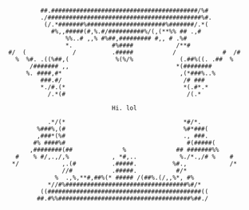                  ##.#########################################/%#                    
                 ./###########################################%#.                   
                  (/.*#######%######################%#######/.*(                    
                    #%,,#####(#,%.#/##########%/(,(**%% ## .,#                      
                        %%..# ,,% #%##,######### #,, # .%#                          
                        *.           #%####            /**#                         
        #/  (             /          .#####           /             #  /#           
          %  %#. .((%##,(             %(%/%             (.##%((. .##  %             
              /####### ,,                              *(########                   
             %. ####,#*                                 ,(*###%..%                  
                 ###.#/                                  /# ###                     
                 *./#.(*                                 *(.#*.*                    
                   /.*(#                                  /(.*                      
                                                                                    
                                     Hi. lol                                            
                                                                                    
                   .*/(*                                 *#/*.                      
                %###%,(#                                 %#*###(                    
                ,###*(%#                                 ., ###.                    
               #% ####%#                                  #(#####(                  
              ,########(##              %              ## #######%%                 
          #    % #/,.,/,%            , *#,..            %./*.,/# %    #             
         */            ,.(#          .#####.          %#.,            /*            
                       //#           .#####.           #/*                          
                     %  .,%,**#,##%(* ##### /(##%.(/,,%*, #%                        
                   *//#%##################################%#/*                      
                 ((###########################################((                    
                ##.#%%#####################################%##./                    

